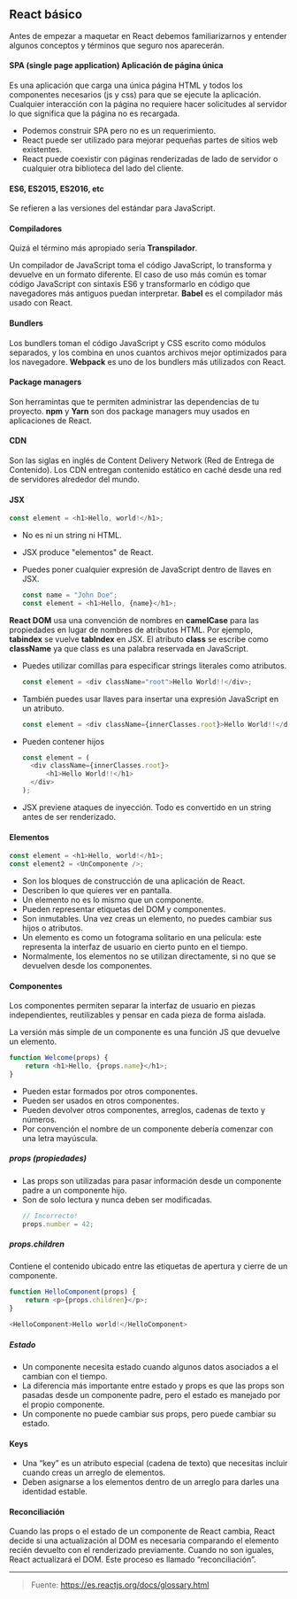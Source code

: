 ## React básico

Antes de empezar a maquetar en React debemos familiarizarnos y entender algunos conceptos y términos que seguro nos aparecerán.

#### SPA (single page application) Aplicación de página única

Es una aplicación que carga una única página HTML y todos los componentes necesarios (js y css) para que se ejecute la aplicación. Cualquier interacción con la página no requiere hacer solicitudes al servidor lo que significa que la página no es recargada.

- Podemos construir SPA pero no es un requerimiento.
- React puede ser utilizado para mejorar pequeñas partes de sitios web existentes.
- React puede coexistir con páginas renderizadas de lado de servidor o cualquier otra biblioteca del lado del cliente.

#### ES6, ES2015, ES2016, etc

Se refieren a las versiones del estándar para JavaScript.

#### Compiladores

Quizá el término más apropiado sería **Transpilador**.

Un compilador de JavaScript toma el código JavaScript, lo transforma y devuelve en un formato diferente. El caso de uso más común es tomar código JavaScript con sintaxis ES6 y transformarlo en código que navegadores más antiguos puedan interpretar. **Babel** es el compilador más usado con React.

#### Bundlers

Los bundlers toman el código JavaScript y CSS escrito como módulos separados, y los combina en unos cuantos archivos mejor optimizados para los navegadore.
**Webpack** es uno de los bundlers más utilizados con React.

#### Package managers

Son herramintas que te permiten administrar las dependencias de tu proyecto. **npm** y **Yarn** son dos package managers muy usados en aplicaciones de React.

#### CDN

Son las siglas en inglés de Content Delivery Network (Red de Entrega de Contenido). Los CDN entregan contenido estático en caché desde una red de servidores alrededor del mundo.

#### JSX

```js
const element = <h1>Hello, world!</h1>;
```

- No es ni un string ni HTML.
- JSX produce "elementos" de React.
- Puedes poner cualquier expresión de JavaScript dentro de llaves en JSX.

  ```js
  const name = "John Doe";
  const element = <h1>Hello, {name}</h1>;
  ```

**React DOM** usa una convención de nombres en **camelCase** para las propiedades en lugar de nombres de atributos HTML. Por ejemplo, **tabindex** se vuelve **tabIndex** en JSX. El atributo **class** se escribe como **className** ya que class es una palabra reservada en JavaScript.

- Puedes utilizar comillas para especificar strings literales como atributos.
  ```js
  const element = <div className="root">Hello World!!</div>;
  ```
- También puedes usar llaves para insertar una expresión JavaScript en un atributo.
  ```js
  const element = <div className={innerClasses.root}>Hello World!!</div>;
  ```
- Pueden contener hijos
  ```js
  const element = (
  	<div className={innerClasses.root}>
  		<h1>Hello World!!</h1>
  	</div>
  );
  ```
- JSX previene ataques de inyección. Todo es convertido en un string antes de ser renderizado.

#### Elementos

```js
const element = <h1>Hello, world!</h1>;
const element2 = <UnComponente />;
```

- Son los bloques de construcción de una aplicación de React.
- Describen lo que quieres ver en pantalla.
- Un elemento no es lo mismo que un componente.
- Pueden representar etiquetas del DOM y componentes.
- Son inmutables. Una vez creas un elemento, no puedes cambiar sus hijos o atributos.
- Un elemento es como un fotograma solitario en una película: este representa la interfaz de usuario en cierto punto en el tiempo.
- Normalmente, los elementos no se utilizan directamente, si no que se devuelven desde los componentes.

#### Componentes

Los componentes permiten separar la interfaz de usuario en piezas independientes, reutilizables y pensar en cada pieza de forma aislada.

La versión más simple de un componente es una función JS que devuelve un elemento.

```js
function Welcome(props) {
	return <h1>Hello, {props.name}</h1>;
}
```

- Pueden estar formados por otros componentes.
- Pueden ser usados en otros componentes.
- Pueden devolver otros componentes, arreglos, cadenas de texto y números.
- Por convención el nombre de un componente debería comenzar con una letra mayúscula.

##### props (propiedades)

- Las props son utilizadas para pasar información desde un componente padre a un componente hijo.
- Son de solo lectura y nunca deben ser modificadas.
  ```js
  // Incorrecto!
  props.number = 42;
  ```

##### props.children

Contiene el contenido ubicado entre las etiquetas de apertura y cierre de un componente.

```js
function HelloComponent(props) {
	return <p>{props.children}</p>;
}
```

```js
<HelloComponent>Hello world!</HelloComponent>
```

##### Estado

- Un componente necesita estado cuando algunos datos asociados a el cambian con el tiempo.
- La diferencia más importante entre estado y props es que las props son pasadas desde un componente padre, pero el estado es manejado por el propio componente.
- Un componente no puede cambiar sus props, pero puede cambiar su estado.

#### Keys

- Una “key” es un atributo especial (cadena de texto) que necesitas incluir cuando creas un arreglo de elementos.
- Deben asignarse a los elementos dentro de un arreglo para darles una identidad estable.

#### Reconciliación

Cuando las props o el estado de un componente de React cambia, React decide si una actualización al DOM es necesaria comparando el elemento recién devuelto con el renderizado previamente. Cuando no son iguales, React actualizará el DOM. Este proceso es llamado “reconciliación”.

---

> Fuente: https://es.reactjs.org/docs/glossary.html
